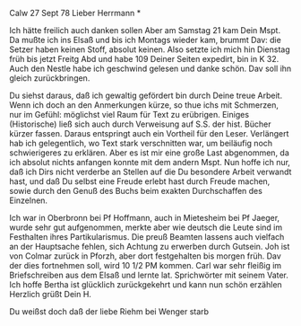  Calw 27 Sept 78
Lieber Herrmann <Mogl>*

Ich hätte freilich auch danken sollen Aber am Samstag 21 kam Dein Mspt. Da mußte ich ins Elsaß und bis ich Montags wieder kam, brummt Dav: die Setzer haben keinen Stoff, absolut keinen. Also setzte ich mich hin Dienstag früh bis jetzt Freitg Abd und habe 109 Deiner Seiten expedirt, bin in K 32. Auch den Nestle habe ich geschwind gelesen und danke schön. Dav soll ihn gleich zurückbringen.

Du siehst daraus, daß ich gewaltig gefördert bin durch Deine treue Arbeit. Wenn ich doch an den Anmerkungen kürze, so thue ichs mit Schmerzen, nur im Gefühl: möglichst viel Raum für Text zu erübrigen. Einiges (Historische) ließ sich auch durch Verweisung auf S.S. der hist. Bücher kürzer fassen. Daraus entspringt auch ein Vortheil für den Leser. Verlängert hab ich gelegentlich, wo Text stark verschnitten war, um beiläufig noch schwierigeres zu erklären. Aber es ist mir eine große Last abgenommen, da ich absolut nichts anfangen konnte mit dem andern Mspt. Nun hoffe ich nur, daß ich Dirs nicht verderbe an Stellen auf die Du besondere Arbeit verwandt hast, und daß Du selbst eine Freude erlebt hast durch Freude machen, sowie durch den Genuß des Buchs beim exakten Durchschaffen des Einzelnen.

Ich war in Oberbronn bei Pf Hoffmann, auch in Mietesheim bei Pf Jaeger, wurde sehr gut aufgenommen, merkte aber wie deutsch die Leute sind im Festhalten ihres Partikularismus. Die preuß Beamten lassens auch vielfach an der Hauptsache fehlen, sich Achtung zu erwerben durch Gutsein. Joh ist von Colmar zurück in Pforzh, aber dort festgehalten bis morgen früh. Dav der dies fortnehmen soll, wird 10 1/2 PM kommen. Carl war sehr fleißig im Briefschreiben aus dem Elsaß und lernte lat. Sprichwörter mit seinem Vater. Ich hoffe Bertha ist glücklich zurückgekehrt und kann nun schön erzählen 
 Herzlich grüßt Dein H.

Du weißst doch daß der liebe Riehm bei Wenger starb
